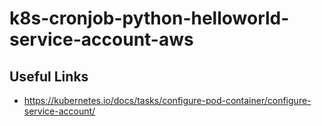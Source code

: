 # k8s-cronjob-python-helloworld-service-account-aws

## Useful Links
- https://kubernetes.io/docs/tasks/configure-pod-container/configure-service-account/
